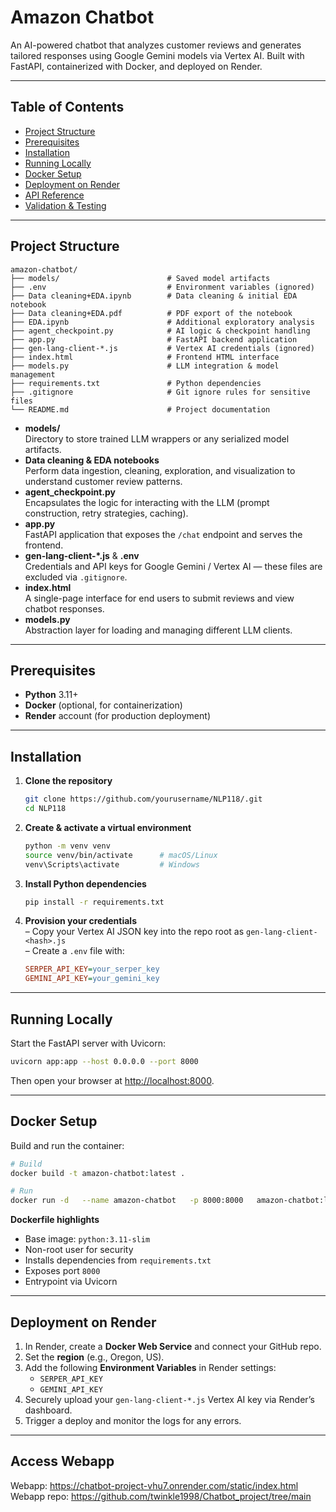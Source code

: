 # Amazon Chatbot

An AI-powered chatbot that analyzes customer reviews and generates tailored responses using Google Gemini models via Vertex AI. Built with FastAPI, containerized with Docker, and deployed on Render.

---

## Table of Contents

- [Project Structure](#project-structure)  
- [Prerequisites](#prerequisites)  
- [Installation](#installation)  
- [Running Locally](#running-locally)  
- [Docker Setup](#docker-setup)  
- [Deployment on Render](#deployment-on-render)  
- [API Reference](#api-reference)  
- [Validation & Testing](#validation--testing)  

---

## Project Structure

```
amazon-chatbot/
├── models/                        # Saved model artifacts
├── .env                           # Environment variables (ignored)
├── Data cleaning+EDA.ipynb        # Data cleaning & initial EDA notebook
├── Data cleaning+EDA.pdf          # PDF export of the notebook
├── EDA.ipynb                      # Additional exploratory analysis
├── agent_checkpoint.py            # AI logic & checkpoint handling
├── app.py                         # FastAPI backend application
├── gen-lang-client-*.js           # Vertex AI credentials (ignored)
├── index.html                     # Frontend HTML interface
├── models.py                      # LLM integration & model management
├── requirements.txt               # Python dependencies
├── .gitignore                     # Git ignore rules for sensitive files
└── README.md                      # Project documentation
```

- **models/**  
  Directory to store trained LLM wrappers or any serialized model artifacts.  
- **Data cleaning & EDA notebooks**  
  Perform data ingestion, cleaning, exploration, and visualization to understand customer review patterns.  
- **agent_checkpoint.py**  
  Encapsulates the logic for interacting with the LLM (prompt construction, retry strategies, caching).  
- **app.py**  
  FastAPI application that exposes the `/chat` endpoint and serves the frontend.  
- **gen-lang-client-*.js** & **.env**  
  Credentials and API keys for Google Gemini / Vertex AI — these files are excluded via `.gitignore`.  
- **index.html**  
  A single-page interface for end users to submit reviews and view chatbot responses.  
- **models.py**  
  Abstraction layer for loading and managing different LLM clients.  

---

## Prerequisites

- **Python** 3.11+  
- **Docker** (optional, for containerization)  
- **Render** account (for production deployment)  

---

## Installation

1. **Clone the repository**  
   ```bash
   git clone https://github.com/yourusername/NLP118/.git
   cd NLP118
   ```

2. **Create & activate a virtual environment**  
   ```bash
   python -m venv venv
   source venv/bin/activate      # macOS/Linux  
   venv\Scripts\activate         # Windows
   ```

3. **Install Python dependencies**  
   ```bash
   pip install -r requirements.txt
   ```

4. **Provision your credentials**  
   – Copy your Vertex AI JSON key into the repo root as `gen-lang-client-<hash>.js`  
   – Create a `.env` file with:
   ```ini
   SERPER_API_KEY=your_serper_key
   GEMINI_API_KEY=your_gemini_key
   ```

---

## Running Locally

Start the FastAPI server with Uvicorn:

```bash
uvicorn app:app --host 0.0.0.0 --port 8000
```

Then open your browser at <http://localhost:8000>.

---

## Docker Setup

Build and run the container:

```bash
# Build
docker build -t amazon-chatbot:latest .

# Run
docker run -d   --name amazon-chatbot   -p 8000:8000   amazon-chatbot:latest
```

**Dockerfile highlights**  
- Base image: `python:3.11-slim`  
- Non-root user for security  
- Installs dependencies from `requirements.txt`  
- Exposes port `8000`  
- Entrypoint via Uvicorn  

---

## Deployment on Render

1. In Render, create a **Docker Web Service** and connect your GitHub repo.  
2. Set the **region** (e.g., Oregon, US).  
3. Add the following **Environment Variables** in Render settings:  
   - `SERPER_API_KEY`  
   - `GEMINI_API_KEY`  
4. Securely upload your `gen-lang-client-*.js` Vertex AI key via Render’s dashboard.  
5. Trigger a deploy and monitor the logs for any errors.

---

## Access Webapp
Webapp: https://chatbot-project-vhu7.onrender.com/static/index.html
Webapp repo: https://github.com/twinkle1998/Chatbot_project/tree/main
